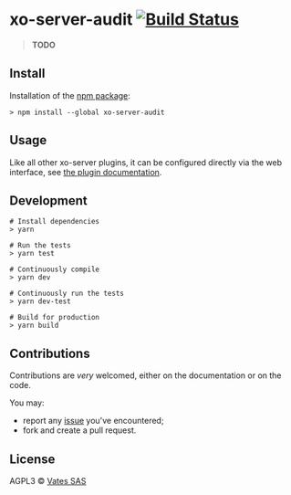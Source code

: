 # xo-server-audit [![Build Status](https://api.travis-ci.org/vatesfr/xo-server-audit.png?branch=master)](https://travis-ci.org/vatesfr/xen-orchestra)


> **TODO**

## Install

Installation of the [npm package](https://npmjs.org/package/xo-server-audit):

```
> npm install --global xo-server-audit
```

## Usage

Like all other xo-server plugins, it can be configured directly via
the web interface, see [the plugin documentation](https://xen-orchestra.com/docs/plugins.html).

## Development

```
# Install dependencies
> yarn

# Run the tests
> yarn test

# Continuously compile
> yarn dev

# Continuously run the tests
> yarn dev-test

# Build for production
> yarn build
```

## Contributions

Contributions are *very* welcomed, either on the documentation or on
the code.

You may:

- report any [issue](https://github.com/vatesfr/xen-orchestra/issues)
  you've encountered;
- fork and create a pull request.

## License

AGPL3 © [Vates SAS](http://vates.fr)
